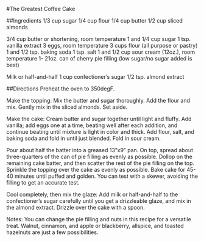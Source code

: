 #The Greatest Coffee Cake

##Ingredients
1/3 cup sugar
1/4 cup flour
1/4 cup butter
1/2 cup sliced almonds

3/4 cup butter or shortening, room temperature
1 and 1/4 cup sugar
1 tsp. vanilla extract
3 eggs, room temperature
3 cups flour (all purpose or pastry)
1 and 1/2 tsp. baking soda
1 tsp. salt
1 and 1/2 cup sour cream (12oz.), room temperature
1- 21oz. can of cherry pie filling (low sugar/no sugar added is best)

Milk or half-and-half
1 cup confectioner’s sugar
1/2 tsp. almond extract

##Directions
Preheat the oven to 350degF.

Make the topping: Mix the butter and sugar thoroughly. Add the flour and mix. Gently mix in the sliced almonds. Set aside.

Make the cake: Cream butter and sugar together until light and fluffy. Add vanilla; add eggs one at a time, beating well after each addition, and continue beating until mixture is light in color and thick. Add flour, salt, and baking soda and fold in until just blended. Fold in sour cream.

Pour about half the batter into a greased 13”x9” pan. On top, spread about three-quarters of the can of pie filling as evenly as possible. Dollop on the remaining cake batter, and then scatter the rest of the pie filling on the top. Sprinkle the topping over the cake as evenly as possible. Bake cake for 45-40 minutes until puffed and golden. You can test with a skewer, avoiding the filling to get an accurate test.

Cool completely, then mix the glaze: Add milk or half-and-half to the confectioner’s sugar carefully until you get a drizzleable glaze, and mix in the almond extract. Drizzle over the cake with a spoon.

Notes:
You can change the pie filling and nuts in this recipe for a versatile treat. Walnut, cinnamon, and apple or blackberry, allspice, and toasted hazelnuts are just a few possibilities.

